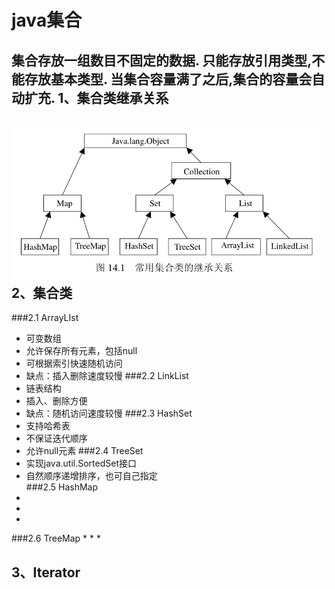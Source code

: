 java集合
============
集合存放一组数目不固定的数据.
只能存放引用类型,不能存放基本类型.
当集合容量满了之后,集合的容量会自动扩充.
1、集合类继承关系
--------------
![](https://github.com/GaoHuijian/javaSE/blob/master/Collection/images/collection.png)
2、集合类
---------
###2.1 ArrayLIst
* 可变数组
* 允许保存所有元素，包括null
* 可根据索引快速随机访问
* 缺点：插入删除速度较慢
###2.2 LinkList
* 链表结构
* 插入、删除方便
* 缺点：随机访问速度较慢
###2.3 HashSet
* 支持哈希表
* 不保证迭代顺序
* 允许null元素
###2.4 TreeSet
* 实现java.util.SortedSet接口
* 自然顺序递增排序，也可自己指定	
###2.5 HashMap
* 
* 
* 
###2.6 TreeMap
* 
* 
* 

3、Iterator
-----------
